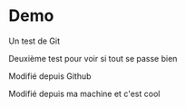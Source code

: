 # Demo
Un test de Git

Deuxième test pour voir si tout se passe bien

Modifié depuis Github

Modifié depuis ma machine et c'est cool


